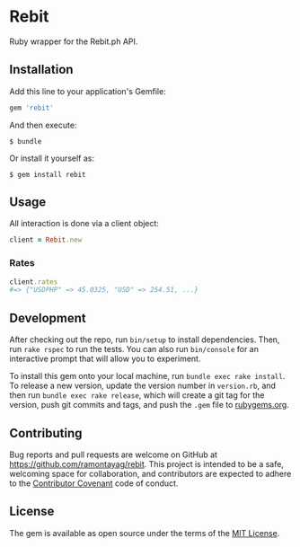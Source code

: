 # Rebit

Ruby wrapper for the Rebit.ph API.

## Installation

Add this line to your application's Gemfile:

```ruby
gem 'rebit'
```

And then execute:

    $ bundle

Or install it yourself as:

    $ gem install rebit

## Usage

All interaction is done via a client object:

```ruby
client = Rebit.new
```

### Rates

```ruby
client.rates
#=> {"USDPHP" => 45.0325, "USD" => 254.51, ...}
```

## Development

After checking out the repo, run `bin/setup` to install dependencies. Then, run `rake rspec` to run the tests. You can also run `bin/console` for an interactive prompt that will allow you to experiment.

To install this gem onto your local machine, run `bundle exec rake install`. To release a new version, update the version number in `version.rb`, and then run `bundle exec rake release`, which will create a git tag for the version, push git commits and tags, and push the `.gem` file to [rubygems.org](https://rubygems.org).

## Contributing

Bug reports and pull requests are welcome on GitHub at https://github.com/ramontayag/rebit. This project is intended to be a safe, welcoming space for collaboration, and contributors are expected to adhere to the [Contributor Covenant](contributor-covenant.org) code of conduct.


## License

The gem is available as open source under the terms of the [MIT License](http://opensource.org/licenses/MIT).

